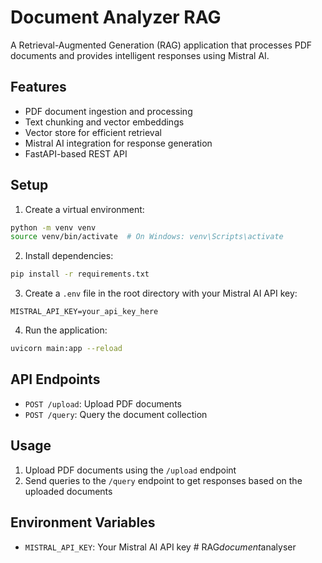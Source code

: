 # Document Analyzer RAG

A Retrieval-Augmented Generation (RAG) application that processes PDF documents and provides intelligent responses using Mistral AI.

## Features

- PDF document ingestion and processing
- Text chunking and vector embeddings
- Vector store for efficient retrieval
- Mistral AI integration for response generation
- FastAPI-based REST API

## Setup

1. Create a virtual environment:
```bash
python -m venv venv
source venv/bin/activate  # On Windows: venv\Scripts\activate
```

2. Install dependencies:
```bash
pip install -r requirements.txt
```

3. Create a `.env` file in the root directory with your Mistral AI API key:
```
MISTRAL_API_KEY=your_api_key_here
```

4. Run the application:
```bash
uvicorn main:app --reload
```

## API Endpoints

- `POST /upload`: Upload PDF documents
- `POST /query`: Query the document collection

## Usage

1. Upload PDF documents using the `/upload` endpoint
2. Send queries to the `/query` endpoint to get responses based on the uploaded documents

## Environment Variables

- `MISTRAL_API_KEY`: Your Mistral AI API key #   R A G _ d o c u m e n t _ a n a l y s e r  
 